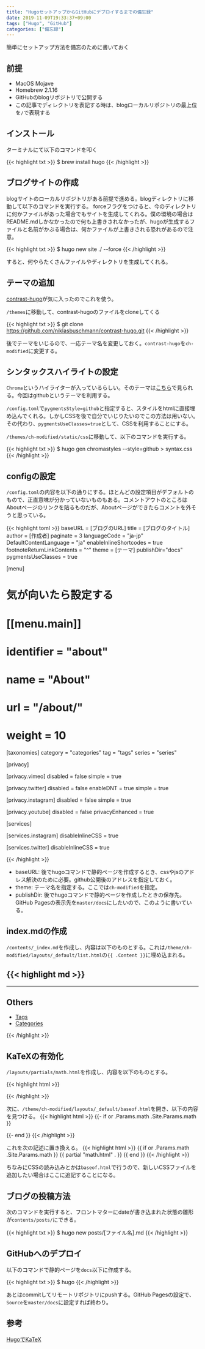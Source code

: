 ```yaml
---
title: "HugoセットアップからGitHubにデプロイするまでの備忘録"
date: 2019-11-09T19:33:37+09:00
tags: ["Hugo", "GitHub"]
categories: ["備忘録"]
---
```


簡単にセットアップ方法を備忘のために書いておく

## 前提

- MacOS Mojave
- Homebrew 2.1.16
- GitHubのblogリポジトリで公開する
- この記事でディレクトリを表記する時は、blogローカルリポジトリの最上位を`/`で表現する

## インストール

ターミナルにて以下のコマンドを叩く

{{< highlight txt >}}
$ brew install hugo
{{< /highlight >}}

## ブログサイトの作成

blogサイトのローカルリポジトリがある前提で進める。blogディレクトリに移動して以下のコマンドを実行する。
forceフラグをつけると、今のディレクトリに何かファイルがあった場合でもサイトを生成してくれる。僕の環境の場合はREADME.mdしかなかったので何も上書きされなかったが、hugoが生成するファイルと名前がかぶる場合は、何かファイルが上書きされる恐れがあるので注意。

{{< highlight txt >}}
$ hugo new site ./ --force
{{< /highlight >}}

すると、何やらたくさんファイルやディレクトリを生成してくれる。

## テーマの追加

[contrast-hugo](https://github.com/niklasbuschmann/contrast-hugo)が気に入ったのでこれを使う。

`/themes`に移動して、contrast-hugoのファイルをcloneしてくる

{{< highlight txt >}}
$ git clone https://github.com/niklasbuschmann/contrast-hugo.git
{{< /highlight >}}

後でテーマをいじるので、一応テーマ名を変更しておく。`contrast-hugo`を`ch-modified`に変更する。

## シンタックスハイライトの設定

`Chroma`というハイライターが入っているらしい。そのテーマは[こちら](https://xyproto.github.io/splash/docs/)で見られる。今回はgithubというテーマを利用する。

`/config.toml`で`pygmentsStyle=github`と指定すると、スタイルをhtmlに直接埋め込んでくれる。しかしCSSを後で自分でいじりたいのでこの方法は用いない。その代わり、`pygmentsUseClasses=true`として、CSSを利用することにする。

`/themes/ch-modified/static/css`に移動して、以下のコマンドを実行する。

{{< highlight txt >}}
$ hugo gen chromastyles --style=github > syntax.css
{{< /highlight >}}

## configの設定

`/config.toml`の内容を以下の通りにする。ほとんどの設定項目がデフォルトのもので、正直意味が分かっていないものもある。コメントアウトのところはAboutページのリンクを貼るものだが、Aboutページができたらコメントを外そうと思っている。

{{< highlight toml >}}
baseURL = [ブログのURL]
title = [ブログのタイトル]
author = [作成者]
paginate = 3
languageCode = "ja-jp"
DefaultContentLanguage = "ja"
enableInlineShortcodes = true
footnoteReturnLinkContents = "^"
theme = [テーマ]
publishDir="docs"
pygmentsUseClasses = true

[menu]

# 気が向いたら設定する
#  [[menu.main]]
#    identifier = "about"
#    name = "About"
#    url = "/about/"
#    weight = 10

[taxonomies]
category = "categories"
tag = "tags"
series = "series"

[privacy]

  [privacy.vimeo]
    disabled = false
    simple = true

  [privacy.twitter]
    disabled = false
    enableDNT = true
    simple = true

  [privacy.instagram]
    disabled = false
    simple = true

  [privacy.youtube]
    disabled = false
    privacyEnhanced = true

[services]

  [services.instagram]
    disableInlineCSS = true

  [services.twitter]
    disableInlineCSS = true

{{< /highlight >}}

- baseURL: 後でhugoコマンドで静的ページを作成するとき、cssやjsのアドレス解決のために必要。github公開後のアドレスを指定しておく。
- theme: テーマ名を指定する。ここでは`ch-modified`を指定。
- publishDir: 後でhugoコマンドで静的ページを作成したときの保存先。GitHub Pagesの表示先を`master/docs`にしたいので、このように書いている。

## index.mdの作成

`/contents/_index.md`を作成し、内容は以下のものとする。これは`/theme/ch-modified/layouts/_default/list.html`の`{{ .Content }}`に埋め込まれる。

{{< highlight md >}}
---

---

## Others

- [Tags](tags/)
- [Categories](categories/)

{{< /highlight >}}

## KaTeXの有効化

`/layouts/partials/math.html`を作成し、内容を以下のものとする。

{{< highlight html >}}
<link rel="stylesheet" href="https://cdn.jsdelivr.net/npm/katex@0.11.1/dist/katex.min.css" integrity="sha384-zB1R0rpPzHqg7Kpt0Aljp8JPLqbXI3bhnPWROx27a9N0Ll6ZP/+DiW/UqRcLbRjq" crossorigin="anonymous">

<!-- The loading of KaTeX is deferred to speed up page rendering -->
<script defer src="https://cdn.jsdelivr.net/npm/katex@0.11.1/dist/katex.min.js" integrity="sha384-y23I5Q6l+B6vatafAwxRu/0oK/79VlbSz7Q9aiSZUvyWYIYsd+qj+o24G5ZU2zJz" crossorigin="anonymous"></script>

<!-- To automatically render math in text elements, include the auto-render extension: -->
<script defer src="https://cdn.jsdelivr.net/npm/katex@0.11.1/dist/contrib/auto-render.min.js" integrity="sha384-kWPLUVMOks5AQFrykwIup5lo0m3iMkkHrD0uJ4H5cjeGihAutqP0yW0J6dpFiVkI" crossorigin="anonymous"
                                                                                                                                                                                  onload="renderMathInElement(document.body);"></script>
<script>
  document.addEventListener("DOMContentLoaded", function() {
    renderMathInElement(document.body, {delimiters: [
      {left: "$$", right: "$$", display: true},
      {left: "$", right: "$", display: false}]
    });
  });
</script>
{{< /highlight >}}

次に、`/theme/ch-modified/layouts/_default/baseof.html`を開き、以下の内容を見つける。
{{< highlight html >}}
{{- if or .Params.math .Site.Params.math }}
<link rel="stylesheet" href="https://cdn.jsdelivr.net/npm/katex@0.10.2/dist/katex.min.css" integrity="sha256-uT5rNa8r/qorzlARiO7fTBE7EWQiX/umLlXsq7zyQP8=" crossorigin="anonymous">
<script defer src="https://cdn.jsdelivr.net/npm/katex@0.10.2/dist/katex.min.js" integrity="sha256-TxnaXkPUeemXTVhlS5tDIVg42AvnNAotNaQjjYKK9bc=" crossorigin="anonymous"></script>
<script defer src="https://cdn.jsdelivr.net/npm/katex@0.10.2/dist/contrib/mathtex-script-type.min.js" integrity="sha256-b8diVEOgPDxUp0CuYCi7+lb5xIGcgrtIdrvE8d/oztQ=" crossorigin="anonymous"></script>
{{- end }}
{{< /highlight >}}

これを次の記述に置き換える。
{{< highlight html >}}
{{ if or .Params.math .Site.Params.math }}
{{ partial "math.html" . }}
{{ end }}
{{< /highlight >}}

ちなみにCSSの読み込みとかは`baseof.html`で行うので、新しいCSSファイルを追加したい場合はここに追記することになる。

## ブログの投稿方法

次のコマンドを実行すると、フロントマターにdateが書き込まれた状態の雛形が`contents/posts/`にできる。

{{< highlight txt >}}
$ hugo new posts/[ファイル名].md
{{< /highlight >}}


## GitHubへのデプロイ

以下のコマンドで静的ページを`docs`以下に作成する。

{{< highlight txt >}}
$ hugo
{{< /highlight >}}

あとはcommitしてリモートリポジトリにpushする。GitHub Pagesの設定で、`Source`を`master/docs`に設定すれば終わり。

## 参考

[HugoでKaTeX](https://blog.atusy.net/2019/05/09/katex-in-hugo/)
